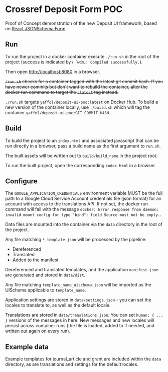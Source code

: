 # Crossref Deposit Form POC
Proof of Concept demonstration of the new Deposit UI framework, based on [React JSONSchema Form](https://github.com/rjsf-team/react-jsonschema-form).


## Run

To run the project in a docker container execute `./run.sh` in the root of the project (success is indicated by `ℹ ｢wdm｣: Compiled successfully.`).

Then open [http://localhost:8080](http://localhost:8080) in a browser.

~~`/run.sh` checks for a container tagged with the latest git commit hash. If you have newer commits but don't want to rebuild the container, alter the docker run command to target the `:latest` tag instead.~~

`./run.sh` targets `yaffol/deposit-ui-poc:latest` on Docker Hub. To build a new version of the container locally, use `./build.sh` which will tag the container `yaffol/deposit-ui-poc:GIT_COMMIT_HASH`.

## Build

To build the project to an `index.html` and associated javascript that can be run directly in a browser, pass a build name as the first argument to `run.sh`.

The built assets will be written out to `build/build_name` in the project root.

To run the built project, open the corresponding `index.html` in a browser.

## Configure

The `GOOGLE_APPLICATION_CREDENTIALS` environment variable MUST be the full path to a Google Cloud Service Account credentials file (json format) for an account with access to the translations API. If not set, the docker run command will fail with the message `docker: Error response from daemon: invalid mount config for type "bind": field Source must not be empty.`.

Data files are mounted into the container via the `data` directory in the root of the project.

Any file matching `*_template.json` will be processed by the pipeline:
- Dereferenced
- Translated
- Added to the manifest

Dereferenced and translated templates, and the application `manifest.json` are generated and stored in `data/dist`.

Any file matching `template_name_uischema.json` will be imported as the UISchema applicable to `template_name`.

Application settings are stored in `data/settings.json` - you can set the locales to translate to, as well as the default locale.

Translations are stored in `data/translations.json`. You can set `human: { ... }` versions of the messages in here. New messages and new locales will persist across container runs (the file is loaded, added to if needed, and written out again on every run).

## Example data
Example templates for journal_article and grant are included within the `data` directory, as are translations and settings for the default locales.

